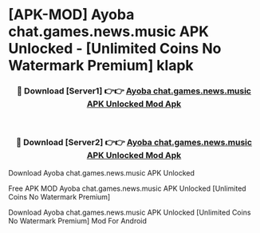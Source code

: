 # [APK-MOD] Ayoba chat.games.news.music APK Unlocked - [Unlimited Coins No Watermark Premium] klapk



<div align="center">
<h3>🔴 Download [Server1] 👉👉 <a href="https://momento.my/?title=Ayoba_chat.games.news.music_APK_Unlocked">Ayoba chat.games.news.music APK Unlocked Mod Apk</a></h3><br>

<h3>🔴 Download [Server2] 👉👉 <a href="https://momento.my/?title=Ayoba_chat.games.news.music_APK_Unlocked">Ayoba chat.games.news.music APK Unlocked Mod Apk</a></h3>
</div>



Download Ayoba chat.games.news.music APK Unlocked 

Free APK MOD Ayoba chat.games.news.music APK Unlocked [Unlimited Coins No Watermark Premium]

Download Ayoba chat.games.news.music APK Unlocked [Unlimited Coins No Watermark Premium] Mod For Android
